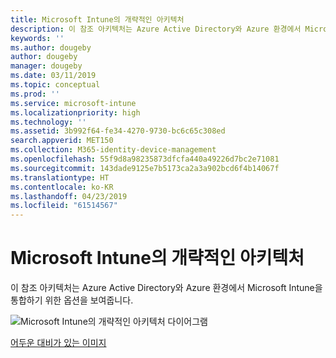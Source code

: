 ```yaml
---
title: Microsoft Intune의 개략적인 아키텍처
description: 이 참조 아키텍처는 Azure Active Directory와 Azure 환경에서 Microsoft Intune을 통합하기 위한 옵션을 보여줍니다.
keywords: ''
ms.author: dougeby
author: dougeby
manager: dougeby
ms.date: 03/11/2019
ms.topic: conceptual
ms.prod: ''
ms.service: microsoft-intune
ms.localizationpriority: high
ms.technology: ''
ms.assetid: 3b992f64-fe34-4270-9730-bc6c65c308ed
search.appverid: MET150
ms.collection: M365-identity-device-management
ms.openlocfilehash: 55f9d8a98235873dfcfa440a49226d7bc2e71081
ms.sourcegitcommit: 143dade9125e7b5173ca2a3a902bcd6f4b14067f
ms.translationtype: HT
ms.contentlocale: ko-KR
ms.lasthandoff: 04/23/2019
ms.locfileid: "61514567"
---
```

# <a name="high-level-architecture-for-microsoft-intune"></a>Microsoft Intune의 개략적인 아키텍처
이 참조 아키텍처는 Azure Active Directory와 Azure 환경에서 Microsoft Intune을 통합하기 위한 옵션을 보여줍니다.  

![Microsoft Intune의 개략적인 아키텍처 다이어그램](./media/intunearchitecture_wh.svg)

[어두운 대비가 있는 이미지](./media/intunearchitecture.svg)
